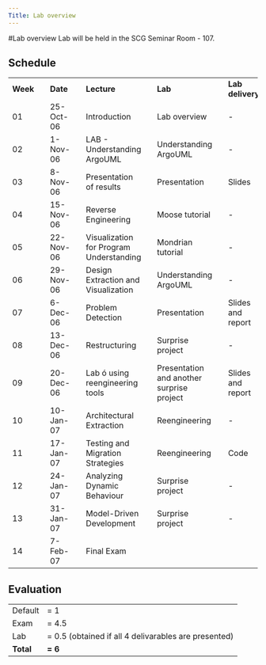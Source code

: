 ```yaml
---
Title: Lab overview
---
```

#Lab overview
Lab will be held in the SCG Seminar Room - 107.

## Schedule

| | | | | | | | | | |
|---|---|---|---|---|---|---|---|---|---|
| <b>Week</b> | | <b>Date</b> | | <b>Lecture</b> | | <b>Lab</b> | | <b>Lab delivery</b> |
| 01 | | 25-Oct-06 | | Introduction | | Lab overview | | - |
| 02 | | 1-Nov-06 | | LAB - Understanding ArgoUML | | Understanding ArgoUML | | - |
| 03 | | 8-Nov-06 | |	Presentation of results | | Presentation | | Slides |
| 04 | | 15-Nov-06 | | Reverse Engineering | | Moose tutorial | | - |
| 05 | | 22-Nov-06 | | Visualization for Program Understanding | | Mondrian tutorial | | - |
| 06 | | 29-Nov-06 |	| Design Extraction and Visualization | | Understanding ArgoUML | | - |
| 07 | | 6-Dec-06 | |	 Problem Detection | | Presentation | | Slides and report |
| 08 | | 13-Dec-06 | | Restructuring | | Surprise project | | - |
| 09 | | 20-Dec-06 | | Lab ó using reengineering tools | | Presentation and another surprise project | | Slides and report |
| 10 | | 10-Jan-07 | | Architectural Extraction | | Reengineering | | - |
| 11 | | 17-Jan-07 | | Testing and Migration Strategies | | Reengineering | | Code |
| 12 | | 24-Jan-07 | | Analyzing Dynamic Behaviour | | Surprise project | | - |
| 13 | | 31-Jan-07 | | Model-Driven Development | | Surprise project | | - |
| 14 | | 7-Feb-07 | |	Final Exam | | |

## Evaluation

| | |
|---|---|
| Default | = 1
| Exam | = 4.5
| Lab | = 0.5 (obtained if all 4 delivarables are presented)
| <b>Total</b> | <b>= 6</b>
